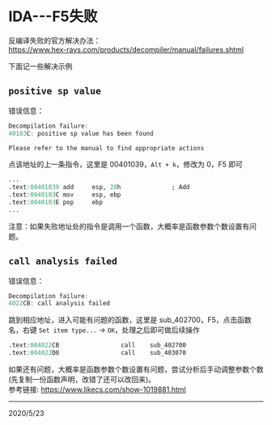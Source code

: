 # IDA---F5失败

反编译失败的官方解决办法：  
https://www.hex-rays.com/products/decompiler/manual/failures.shtml  

下面记一些解决示例  


## `positive sp value`
错误信息：  
```r
Decompilation failure:
40103C: positive sp value has been found

Please refer to the manual to find appropriate actions
```

点该地址的上一条指令，这里是 00401039，`Alt + k`，修改为 0，F5 即可  
```r
...
.text:00401039 add     esp, 28h              ; Add
.text:0040103C mov     esp, ebp
.text:0040103E pop     ebp
...
```

注意：如果失败地址处的指令是调用一个函数，大概率是函数参数个数设置有问题。  


## `call analysis failed`
错误信息：  
```r
Decompilation failure:
4022CB: call analysis failed
```

跳到相应地址，进入可能有问题的函数，这里是 sub_402700，F5，点击函数名，右键 `Set item type...` -> `OK`，处理之后即可做后续操作  
```r
.text:004022CB                 call    sub_402700
.text:004022D0                 call    sub_403070
```
如果还有问题，大概率是函数参数个数设置有问题，尝试分析后手动调整参数个数(先复制一份函数声明，改错了还可以改回来)。  
参考链接: https://www.likecs.com/show-1019881.html  


---
2020/5/23  
